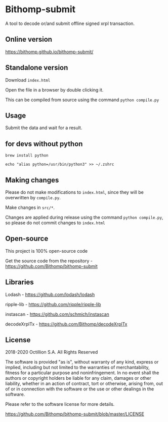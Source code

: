 # Bithomp-submit

A tool to decode or/and submit offline signed xrpl transaction.

## Online version

https://bithomp.github.io/bithomp-submit/

## Standalone version

Download `index.html`

Open the file in a browser by double clicking it.

This can be compiled from source using the command `python compile.py`

## Usage

Submit the data and wait for a result.

## for devs without python

`brew install python`

`echo "alias python=/usr/bin/python3" >> ~/.zshrc`

## Making changes

Please do not make modifications to `index.html`, since they will
be overwritten by `compile.py`.

Make changes in `src/*`.

Changes are applied during release using the command `python compile.py`, so
please do not commit changes to `index.html`

## Open-source

This project is 100% open-source code

Get the source code from the repository - https://github.com/Bithomp/bithomp-submit

## Libraries

Lodash - https://github.com/lodash/lodash

ripple-lib  - https://github.com/ripple/ripple-lib

instascan - https://github.com/schmich/instascan

decodeXrplTx - https://github.com/Bithomp/decodeXrplTx

## License

2018-2020 Octillion S.A. All Rights Reserved

The software is provided "as is", without warranty of any kind, express or implied, including but not limited to the warranties of merchantability, fitness for a particular purpose and noninfringement. In no event shall the authors or copyright holders be liable for any claim, damages or other liability, whether in an action of contract, tort or otherwise, arising from, out of or in connection with the software or the use or other dealings in the software.

Please refer to the software license for more details.

https://github.com/Bithomp/bithomp-submit/blob/master/LICENSE
